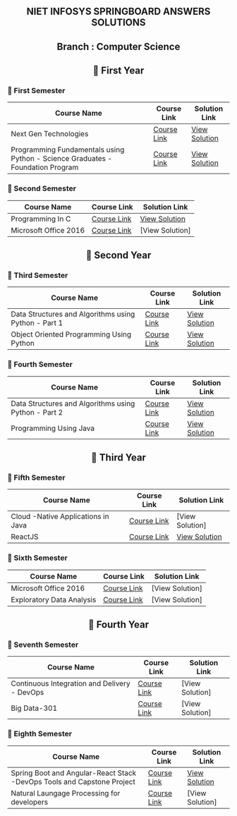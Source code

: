 <div align="center">

  ## NIET INFOSYS SPRINGBOARD ANSWERS SOLUTIONS

  ## Branch : Computer Science

  ## 🔷 First Year  

</div>

### 🔸 First Semester

| Course Name                                      | Course Link | Solution Link |
|------------------------------------------------|-------------|---------------|
| Next Gen Technologies                        | [Course Link](https://infyspringboard.onwingspan.com/web/en/app/toc/lex_auth_01255932461115801653_shared/overview) | [View Solution](https://github.com/DevGoyalG/NIET-Infosys-Springboard/tree/main/Next%20Gen%20Technologies) |
| Programming Fundamentals using Python - Science Graduates - Foundation Program                 | [Course Link](https://infyspringboard.onwingspan.com/web/en/app/toc/lex_auth_0127412552654028801068_shared/overview) | [View Solution](https://github.com/DevGoyalG/NIET-Infosys-Springboard/tree/main/Programming%20Fundamentals%20using%20Python%20-%20Science%20Graduates%20-%20Foundation%20Program) |

### 🔸 Second Semester

| Course Name                                      | Course Link | Solution Link |
|------------------------------------------------|-------------|---------------|
| Programming In C                        | [Course Link](https://infyspringboard.onwingspan.com/web/en/app/toc/lex_auth_012996602861608960271_shared/overview) | [View Solution](https://github.com/DevGoyalG/NIET-Infosys-Springboard/tree/main/Programming%20in%20C) |
| Microsoft Office 2016                 | [Course Link](https://infyspringboard.onwingspan.com/web/en/app/toc/lex_auth_01384339925970944038247_shared/overview) | [View Solution] |

<div align="center">
  
  ## 🔷 Second Year
  
</div>

### 🔸 Third Semester

| Course Name                                      | Course Link | Solution Link |
|------------------------------------------------|-------------|---------------|
| Data Structures and Algorithms using Python - Part 1                 | [Course Link](https://infyspringboard.onwingspan.com/web/en/app/toc/lex_auth_0125409722749255681063_shared/overview) | [View Solution](https://github.com/DevGoyalG/NIET-Infosys-Springboard/tree/main/Data%20Structures%20and%20Algorithms%20using%20Python%20-%20Part%201) |
| Object Oriented Programming Using Python                        | [Course Link](https://infyspringboard.onwingspan.com/web/en/app/toc/lex_auth_0125409722749255681063_shared/overview) | [View Solution](https://github.com/DevGoyalG/NIET-Infosys-Springboard/tree/main/Object%20Oriented%20Programming%20using%20Python) |

### 🔸 Fourth Semester

| Course Name                                      | Course Link | Solution Link |
|------------------------------------------------|-------------|---------------|
| Data Structures and Algorithms using Python - Part 2                         | [Course Link](https://infyspringboard.onwingspan.com/web/en/app/toc/lex_auth_01384325804798771234443_shared/overview) | [View Solution](https://github.com/DevGoyalG/NIET-Infosys-Springboard/tree/main/Data%20Structures%20and%20Algorithms%20using%20Python%20-%20Part%202) |
| Programming Using Java                 | [Course Link](https://infyspringboard.onwingspan.com/web/en/app/toc/lex_auth_012880464547618816347_shared/overview) | [View Solution](https://github.com/DevGoyalG/NIET-Infosys-Springboard/tree/main/Programming%20using%20Java) |

<div align="center">
  
  ## 🔷 Third Year
  
</div>

### 🔸 Fifth Semester

| Course Name                                      | Course Link | Solution Link |
|------------------------------------------------  |-------------|---------------|
| Cloud -Native Applications in Java                         | [Course Link](https://infyspringboard.onwingspan.com/web/en/app/toc/lex_auth_01329509720843059246934_shared/overview) | [View Solution] |
| ReactJS                         | [Course Link](https://infyspringboard.onwingspan.com/web/en/app/toc/lex_10648877150323546000_shared/overview) | [View Solution](https://github.com/DevGoyalG/NIET-Infosys-Springboard/tree/main/ReactJS) |

### 🔸 Sixth Semester

| Course Name                                      | Course Link | Solution Link |
|------------------------------------------------  |-------------|---------------|
| Microsoft Office 2016                 | [Course Link](https://infyspringboard.onwingspan.com/web/en/app/toc/lex_auth_01384339925970944038247_shared/overview) | [View Solution] |
| Exploratory Data Analysis                         | [Course Link](https://infyspringboard.onwingspan.com/web/en/app/toc/lex_auth_012666909428129792728_shared/overview) | [View Solution] |

<div align="center">
  
  ## 🔷 Fourth Year
  
</div>

### 🔸 Seventh Semester

| Course Name                                      | Course Link | Solution Link |
|------------------------------------------------|-------------|---------------|
| Continuous Integration and Delivery - DevOps                          | [Course Link](https://infyspringboard.onwingspan.com/web/en/app/toc/lex_auth_013538989171924992269_shared/overview) | [View Solution] |
| Big Data-301                          | [Course Link](https://infyspringboard.onwingspan.com/web/en/app/toc/lex_auth_0126052684230082561692_shared/overview) | [View Solution] |

### 🔸 Eighth Semester

| Course Name                                      | Course Link | Solution Link |
|------------------------------------------------|-------------|---------------|
| Spring Boot and Angular-React Stack -DevOps Tools and Capstone Project                 | [Course Link](https://infyspringboard.onwingspan.com/web/en/app/toc/lex_auth_01269872058301644883_shared/overview) | [View Solution](https://github.com/DevGoyalG/NIET-Infosys-Springboard/tree/main/Spring%20Boot%20and%20Angular-React%20Stack%20-DevOps%20Tools%20and%20Capstone%20Project) |
| Natural Laungage Processing for developers                         | [Course Link](https://infyspringboard.onwingspan.com/web/en/app/toc/lex_auth_0130849458468126729567_shared/overview) | [View Solution] |

